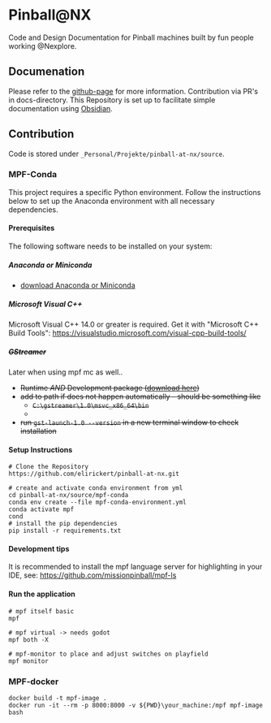 # Pinball@NX
Code and Design Documentation for Pinball machines built by fun people working @Nexplore.

## Documenation
Please refer to the [github-page](https://elirickert.github.io/pinball-at-nx/) for more information. Contribution via PR's in docs-directory. This Repository is set up to facilitate simple documentation using [Obsidian](https://obsidian.md/).

## Contribution
Code is stored under `_Personal/Projekte/pinball-at-nx/source`. 

### MPF-Conda
This project requires a specific Python environment. Follow the instructions below to set up the Anaconda environment with all necessary dependencies. 
#### Prerequisites 
The following software needs to be installed on your system:
##### Anaconda or Miniconda
- [download Anaconda or Miniconda](https://docs.conda.io/en/latest/miniconda.html)
##### Microsoft Visual C++
Microsoft Visual C++ 14.0 or greater is required. Get it with "Microsoft C++ Build Tools": https://visualstudio.microsoft.com/visual-cpp-build-tools/

##### ~~GStreamer~~
Later when using mpf mc as well..
- ~~Runtime *AND* Development package  ([download here](https://gstreamer.freedesktop.org/download/#windows))~~
- ~~add to path if does not happen automatically - should be something like~~ 
	- ~~`C:\gstreamer\1.0\msvc_x86_64\bin`~~ 
	- 
- ~~run `gst-launch-1.0 --version` in a new terminal window to check installation~~
#### Setup Instructions 
```shell
# Clone the Repository
https://github.com/elirickert/pinball-at-nx.git

# create and activate conda environment from yml
cd pinball-at-nx/source/mpf-conda
conda env create --file mpf-conda-environment.yml
conda activate mpf
cond
# install the pip dependencies
pip install -r requirements.txt
```

#### Development tips
It is recommended to install the mpf language server for highlighting in your IDE, see: https://github.com/missionpinball/mpf-ls

#### Run the application
```shell
# mpf itself basic
mpf

# mpf virtual -> needs godot
mpf both -X

# mpf-monitor to place and adjust switches on playfield
mpf monitor
```


### MPF-docker
```shell
docker build -t mpf-image .
docker run -it --rm -p 8000:8000 -v ${PWD}\your_machine:/mpf mpf-image bash
```


